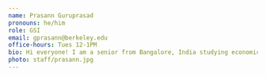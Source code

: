 ```yaml
---
name: Prasann Guruprasad
pronouns: he/him
role: GSI
email: gprasann@berkeley.edu
office-hours: Tues 12-1PM
bio: Hi everyone! I am a senior from Bangalore, India studying economics and statistics. Outside of class, I am a huge soccer (brownie points if you call it 'football' and if you support Bayern Munich), Formula 1 and cricket fan.
photo: staff/prasann.jpg
---
```

